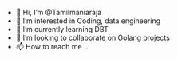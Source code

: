 - 👋 Hi, I’m @Tamilmaniaraja
- 👀 I’m interested in Coding, data engineering
- 🌱 I’m currently learning DBT
- 💞️ I’m looking to collaborate on Golang projects
- 📫 How to reach me ...

<!---
Tamilmaniaraja/Tamilmaniaraja is a ✨ special ✨ repository because its `README.md` (this file) appears on your GitHub profile.
You can click the Preview link to take a look at your changes.
--->
